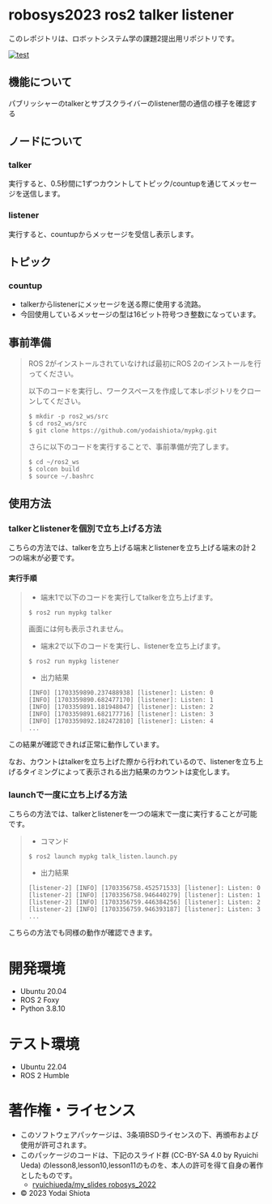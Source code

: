 # robosys2023 ros2 talker listener

このレポジトリは、ロボットシステム学の課題2提出用リポジトリです。

[![test](https://github.com/yodaishiota/mypkg/actions/workflows/test.yml/badge.svg)](https://github.com/yodaishiota/mypkg/actions/workflows/test.yml)

## 機能について
パブリッシャーのtalkerとサブスクライバーのlistener間の通信の様子を確認する
## ノードについて
### talker
実行すると、0.5秒間に1ずつカウントしてトピック/countupを通じてメッセージを送信します。

### listener
実行すると、countupからメッセージを受信し表示します。

## トピック
### countup
* talkerからlistenerにメッセージを送る際に使用する流路。
* 今回使用しているメッセージの型は16ビット符号つき整数になっています。

## 事前準備
> ROS 2がインストールされていなければ最初にROS 2のインストールを行ってください。
>
> 以下のコードを実行し、ワークスペースを作成して本レポジトリをクローンしてください。
> ```
> $ mkdir -p ros2_ws/src
> $ cd ros2_ws/src
> $ git clone https://github.com/yodaishiota/mypkg.git
> ```
> さらに以下のコードを実行することで、事前準備が完了します。
> ```
> $ cd ~/ros2_ws
> $ colcon build
> $ source ~/.bashrc
> ```

## 使用方法
### talkerとlistenerを個別で立ち上げる方法
こちらの方法では、talkerを立ち上げる端末とlistenerを立ち上げる端末の計２つの端末が必要です。
#### 実行手順
> * 端末1で以下のコードを実行してtalkerを立ち上げます。
> ```
> $ ros2 run mypkg talker
> ```
> 画面には何も表示されません。
> * 端末2で以下のコードを実行し、listenerを立ち上げます。
> ```
> $ ros2 run mypkg listener
> ```
> * 出力結果
> ```
> [INFO] [1703359890.237488938] [listener]: Listen: 0
> [INFO] [1703359890.682477170] [listener]: Listen: 1
> [INFO] [1703359891.181948047] [listener]: Listen: 2
> [INFO] [1703359891.682177716] [listener]: Listen: 3
> [INFO] [1703359892.182472810] [listener]: Listen: 4
> ...
> ```
この結果が確認できれば正常に動作しています。

なお、カウントはtalkerを立ち上げた際から行われているので、listenerを立ち上げるタイミングによって表示される出力結果のカウントは変化します。

### launchで一度に立ち上げる方法
こちらの方法では、talkerとlistenerを一つの端末で一度に実行することが可能です。
> * コマンド
> ```
> $ ros2 launch mypkg talk_listen.launch.py
> ```
> * 出力結果
> ```
> [listener-2] [INFO] [1703356758.452571533] [listener]: Listen: 0
> [listener-2] [INFO] [1703356758.946440279] [listener]: Listen: 1
> [listener-2] [INFO] [1703356759.446384256] [listener]: Listen: 2
> [listener-2] [INFO] [1703356759.946393187] [listener]: Listen: 3
> ...
> ```
こちらの方法でも同様の動作が確認できます。

# 開発環境
* Ubuntu 20.04
* ROS 2 Foxy
* Python 3.8.10
 
# テスト環境
* Ubuntu 22.04
* ROS 2 Humble

# 著作権・ライセンス
* このソフトウェアパッケージは、3条項BSDライセンスの下、再頒布および使用が許可されます。
* このパッケージのコードは、下記のスライド群 (CC-BY-SA 4.0 by Ryuichi Ueda) のlesson8,lesson10,lesson11のものを、本人の許可を得て自身の著作としたものです。
	* [ryuichiueda/my_slides robosys_2022](https://github.com/ryuichiueda/my_slides/tree/master/robosys_2022)
* © 2023 Yodai Shiota
